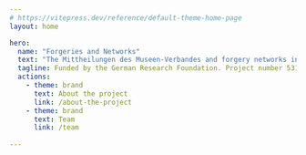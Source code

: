 ```yaml
---
# https://vitepress.dev/reference/default-theme-home-page
layout: home

hero:
  name: "Forgeries and Networks"
  text: "The Mittheilungen des Museen-Verbandes and forgery networks in the 20th century"
  tagline: Funded by the German Research Foundation. Project number 531800604.
  actions:
    - theme: brand
      text: About the project
      link: /about-the-project
    - theme: brand
      text: Team
      link: /team
      
---
```


